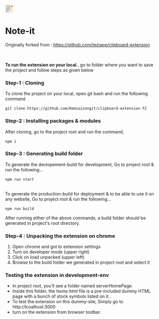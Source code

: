 
<img src="./src/assets/img/icon-128.png" width="25">

# Note-it 

Originally forked from : https://github.com/teziapp/clipboard-extension

\
\
**To run the extension on your local**.. go to folder where you want to save the project and follow steps as given below

### Step-1 : Cloning
To clone the project on your local, open git bash and run the following command

``` console
git clone https://github.com/Hamzaisongit/clipboard-extension-f2
```

### Step-2 : Installing packages & modules
After cloning, go to the project root and run the command,
``` console
npm i
```

### Step-3 : Generating build folder
To generate the devlopement-build for development, Go to project root & run the following...

```console
npm run start
```
\
To generate the production-build for deployment & to be able to use it on any website, Go to project root & run the following...
```console
npm run build
```

After running either of the above commands, a build folder should be generated in project's root directory.

### Step-4 : Unpacking the extension on chrome
1. Open chrome and got to extension settings
2. Turn on developer mode (upper right)
3. Click on load unpacked (upper left) 
4. Browse to the build folder we generated in project root and select it

### Testing the extension in development-env
- In project root, you'll see a folder named serverHomePage.
- Inside this folder, the *home.html* file is a pre-included dummy HTML page with a bunch of stock symbols listed on it..
- To test the extension on this dummy-site, Simply go to http://lcoalhost:3000 
- turn on the extension from browser toolbar.


